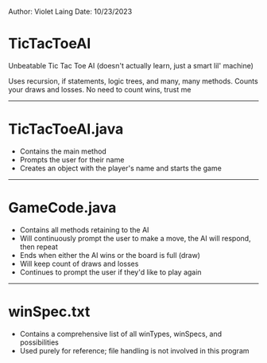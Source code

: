 Author: Violet Laing
Date: 10/23/2023

# TicTacToeAI

Unbeatable Tic Tac Toe AI (doesn't actually learn, just a smart lil' machine)

Uses recursion, if statements, logic trees, and many, many methods. Counts your draws and losses. No need to count wins, trust me

---

# TicTacToeAI.java

- Contains the main method
- Prompts the user for their name
- Creates an object with the player's name and starts the game

---

# GameCode.java

- Contains all methods retaining to the AI
- Will continuously prompt the user to make a move, the AI will respond, then repeat
- Ends when either the AI wins or the board is full (draw)
- Will keep count of draws and losses
- Continues to prompt the user if they'd like to play again

---

# winSpec.txt

- Contains a comprehensive list of all winTypes, winSpecs, and possibilities
- Used purely for reference; file handling is not involved in this program
